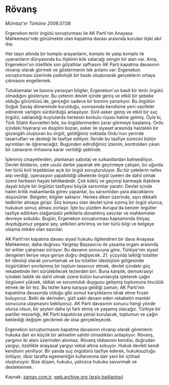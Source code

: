 # Rövanş

*Mümtaz'er Türköne 2008.07.08*

<tr><td class="metin" colspan="2" style="padding-top: 20px; padding-left: 5px; padding-right: 10px;">Ergenekon terör örgütü soruşturması ile AK Parti'nin Anayasa Mahkemesi'nde görülmekte olan kapatma davası arasında kurulan ilişki akıl dışı.</td></tr><tr><td class="metin" colspan="2" style="padding-top: 20px; padding-left: 5px; padding-right: 10px;"><p>Her taşın altında bir komplo arayanların, komplo ile yatıp komplo ile uyananların dünyasında bu ilişkinin kök salacağı zengin bir alan var. Ama, Ergenekon'un özellikle son gözaltılar safhasını AK Parti kapatma davasının rövanşı olarak görmek ve göstermenin tek anlamı var: Ergenekon soruşturması üzerinde psikolojik bir baskı oluşturarak gerçeklerin ortaya çıkmasını engellemek.
<p>Tutuklamalar ve basına yansıyan bilgiler, Ergenekon'un basit bir terör örgütü olmadığını gösteriyor. Bu çetenin devlet içinde geniş ve etkili bir şebeke olduğu görüntüsü de, gerçeğin sadece bir kısmını yansıtıyor. Bu örgütün Soğuk Savaş döneminde kurulduğu, sonrasında kendisine yeni vazifeler edinerek varlığını sürdürdüğü anlaşılıyor. Sivil-asker geniş ve etkili bir suç örgütü; saklandığı kuytularda herkesin korkulu rüyası haline gelmiş. Öyle ki, Türk Silahlı Kuvvetleri bile, bu örgütlenmeden zarar görmeye başlamış. Ordu içindeki hiyerarşi ve disiplini bozan, asker ile siyaset arasında hastalıklı bir güzergâh oluşturan bu örgüt, geldiğimiz noktada Ordu'nun yerinde tasarrufları ve desteği ile tasfiye ediliyor. İleride bu tasfiye sürecini bütün ayrıntıları ile öğreneceğiz. Bugünden edindiğimiz izlenim, kontrolden çıkan bir canavarın imhasına karar verildiği şeklinde.
<p>İşlenmiş cinayetlerden, planlanan sabotaj ve suikastlardan bahsediliyor. Devlet iktidarını, çete usulü darbe yaparak ele geçirmeye çalışan, bu uğurda her türlü kirli teşebbüse açık bir örgüt soruşturuluyor. Bu tür çetelerin nefes alıp verdiği, operasyon yapabildiği ülkelerde örgüt üyeleri de dahil olmak üzere herkesin hayatı tehlikededir. Çok köklü ve geçmişi karmaşık ilişkilere dayalı böyle bir örgütün tasfiyesi büyük sarsıntılar yaratır. Devlet içinde halen kritik makamlarda görev yapanlar, bu sarsıntıdan yara alacaklarını düşünürler. Belgeler, bilgiler saklanır. Herkes diken üzerinde, aşırı dikkatli tedbirler almaya girişir. Söz konusu olan devlet içine sızmış bir örgüt olunca, hukukun sonuç alması zorlaşır. İşte bu yüzden Avrupa'da benzer örgütler tasfiye edilirken olağanüstü yetkilerle donatılmış savcılar ve mahkemeler devreye sokuldu. Bugün, Ergenekon soruşturması kapsamında ihtiyaç duyduğumuz yegane şey, yetkileri artırılmış ve her türlü bilgi ve belgeye ulaşma imkânı olan savcılar. 
<p>AK Parti'nin kapatma davası siyasî hukuku ilgilendiren bir dava Anayasa Mahkemesi, daha doğrusu Yargıtay Başsavcısı ile yasama organı arasında bir erkler çatışması sürüyor. Bu davanın sonucuna göre, Türkiye'nin siyasî dengeleri ileriye veya geriye doğru değişecek. 21. yüzyılda laikliği totaliter bir ideoloji olarak yorumlamak ve bu totaliter ideolojinin gölgesinde özgürlükleri sınırlanmış bir toplum tasavvur etmek, devlet içindeki güç rekabetinde ileri sürülebilecek tezlerden biri. Buna karşılık, demokrasiyi içindeki laiklik de dahil olmak üzere bütün kurumlarıyla işleterek çağın özgüveni yüksek, iddialı ve sorumluluk duygusu gelişmiş toplumuna öncülük etmek de bir tez. Bu tezler karşı karşıya geldiği zaman, AK Parti'nin kapatılma davasında olduğu gibi somut karşılıklarını idrak etme fırsatı buluyoruz. Belki de derinden, gizli saklı devam eden rekabetin mantıkî sonucuna ulaşmasını bekliyoruz. AK Parti davasının sonucu hangi yönde olursa olsun, bir şeyleri daha iyi fark etmiş ve yaşamış olacağız. Türkiye bir partiler mezarlığı, AK Parti kapatılırsa yenisi kurulacak, toplumun ve çağın beklediği değişim gecikmeli de olsa gerçekleşecek. 
<p>Ergenekon soruşturmasını kapatma davasının rövanşı olarak görenlerin hukuka dair en küçük bir aklıselim sahibi olmadıkları anlaşılıyor. Rövanş, yargının iki alanı üzerinden alınmaz. Rövanş iddiasının kendisi, doğrudan yargıyı, özellikle anayasal yargıyı vebal altına sokuyor. Hukuk devleti kendi kendisini yeniliyor. Bir yanda suç örgütünü tasfiye ederek, hukuksuzluğu önlüyor, öbür tarafta egemenliğin kullanımına dair yeni bir içtihad oluşturuyor. Bize düşen, hukuku, yalnızca hukuku savunmak ve desteklemek.<br/></p></p></p></p></p></td></tr>

Kaynak: [zaman.com.tr](http://zaman.com.tr/yazar.do?yazino=711431), [web.archive.org (arşiv bağlantısı)](http://web.archive.org/web/20080904160618/http://zaman.com.tr:80/yazar.do?yazino=711431)

